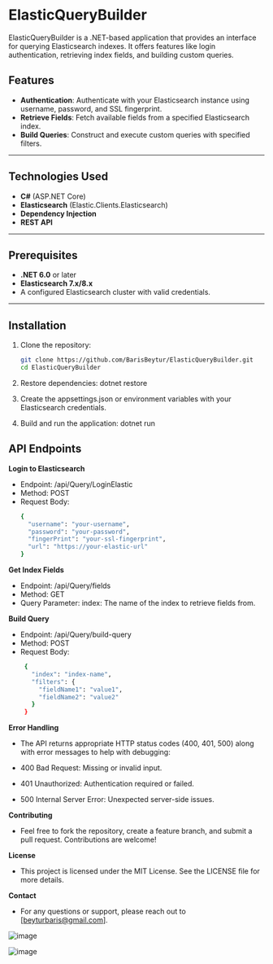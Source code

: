 # ElasticQueryBuilder

ElasticQueryBuilder is a .NET-based application that provides an interface for querying Elasticsearch indexes. It offers features like login authentication, retrieving index fields, and building custom queries.

## Features
- **Authentication**: Authenticate with your Elasticsearch instance using username, password, and SSL fingerprint.
- **Retrieve Fields**: Fetch available fields from a specified Elasticsearch index.
- **Build Queries**: Construct and execute custom queries with specified filters.

---

## Technologies Used
- **C#** (ASP.NET Core)
- **Elasticsearch** (Elastic.Clients.Elasticsearch)
- **Dependency Injection**
- **REST API**

---

## Prerequisites
- **.NET 6.0** or later
- **Elasticsearch 7.x/8.x**
- A configured Elasticsearch cluster with valid credentials.

---

## Installation

1. Clone the repository:
   ```bash
   git clone https://github.com/BarisBeytur/ElasticQueryBuilder.git
   cd ElasticQueryBuilder

2. Restore dependencies:
   dotnet restore

3. Create the appsettings.json or environment variables with your Elasticsearch credentials.

4. Build and run the application:
dotnet run


## API Endpoints

**Login to Elasticsearch**
  - Endpoint: /api/Query/LoginElastic
  - Method: POST
  - Request Body:
    ```bash
    {
      "username": "your-username",
      "password": "your-password",
      "fingerPrint": "your-ssl-fingerprint",
      "url": "https://your-elastic-url"
    }


**Get Index Fields**
   - Endpoint: /api/Query/fields
   - Method: GET
   - Query Parameter:
         index: The name of the index to retrieve fields from.

**Build Query**
   - Endpoint: /api/Query/build-query
   - Method: POST
   - Request Body:
     ```bash
      {
        "index": "index-name",
        "filters": {
          "fieldName1": "value1",
          "fieldName2": "value2"
        }
      }


**Error Handling**
   - The API returns appropriate HTTP status codes (400, 401, 500) along with error messages to help with debugging:
   
   - 400 Bad Request: Missing or invalid input.
   - 401 Unauthorized: Authentication required or failed.
   - 500 Internal Server Error: Unexpected server-side issues.

**Contributing**
   - Feel free to fork the repository, create a feature branch, and submit a pull request. Contributions are welcome!

**License**
   - This project is licensed under the MIT License. See the LICENSE file for more details.

**Contact**
   - For any questions or support, please reach out to [beyturbaris@gmail.com].


![image](https://github.com/user-attachments/assets/d90c4717-4a6a-4a2b-90b0-f48cc9bb9277)


![image](https://github.com/user-attachments/assets/64eae301-f064-442d-a14a-5da17d6f75bf)



   

